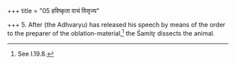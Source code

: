 +++
title = "05 हविष्कृता वाचं विसृज्य"

+++
5. After (the Adhvaryu) has released his speech by means of the order to the preparer of the oblation-material,[^1] the Śamitr̥ dissects the animal.  

[^1]: See I.19.8.  
